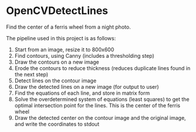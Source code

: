 # OpenCVDetectLines
Find the center of a ferris wheel from a night photo.

The pipeline used in this project is as follows:
1. Start from an image, resize it to 800x600
2. Find contours, using Canny (includes a thresholding step)
3. Draw the contours on a new image
4. Erode the contours to reduce thickness (reduces duplicate lines found in the next step)
5. Detect lines on the contour image
6. Draw the detected lines on a new image (for output to user)
7. Find the equations of each line, and store in matrix form
8. Solve the overdetermined system of equations (least squares) to get the optimal intersection point for the lines.  This is the center of the ferris wheel
9. Draw the detected center on the contour image and the original image, and write the coordinates to stdout
